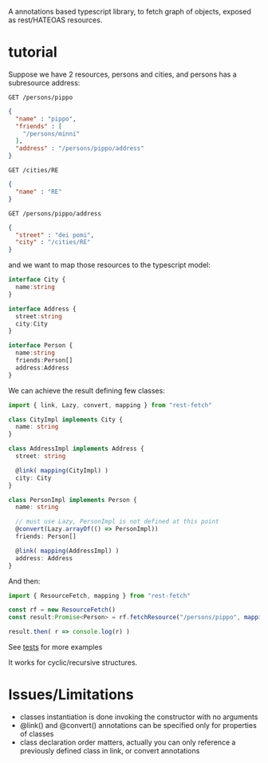 A annotations based typescript library, to fetch graph of objects, exposed as rest/HATEOAS resources.

tutorial
========

Suppose we have 2 resources, persons and cities, and persons has a subresource address:

```
GET /persons/pippo
```

```json
{
  "name" : "pippo",
  "friends" : [
    "/persons/minni"
  ],
  "address" : "/persons/pippo/address"
}
```

```
GET /cities/RE
```

```json
{
  "name" : "RE"
}
```

```
GET /persons/pippo/address
```

```json
{
  "street" : "dei pomi",
  "city" : "/cities/RE"
}
```

and we want to map those resources to the typescript model:

```typescript
interface City {
  name:string
}

interface Address {
  street:string
  city:City
}

interface Person {
  name:string
  friends:Person[]
  address:Address
}
```

We can achieve the result defining few classes:

```typescript
import { link, Lazy, convert, mapping } from "rest-fetch"

class CityImpl implements City {
  name: string
}

class AddressImpl implements Address {
  street: string

  @link( mapping(CityImpl) )
  city: City
}

class PersonImpl implements Person {
  name: string

  // must use Lazy, PersonImpl is not defined at this point
  @convert(Lazy.arrayOf(() => PersonImpl))
  friends: Person[]

  @link( mapping(AddressImpl) )
  address: Address
}
```

And then:

```typescript
import { ResourceFetch, mapping } from "rest-fetch"

const rf = new ResourceFetch()
const result:Promise<Person> = rf.fetchResource("/persons/pippo", mapping(PersonImpl))

result.then( r => console.log(r) )
```

See [tests](src/test) for more examples

It works for cyclic/recursive structures.

Issues/Limitations
==================

- classes instantiation is done invoking the constructor with no arguments
- @link() and @convert() annotations can be specified only for properties of classes
- class declaration order matters, actually you can only reference a previously defined class in link, or convert annotations